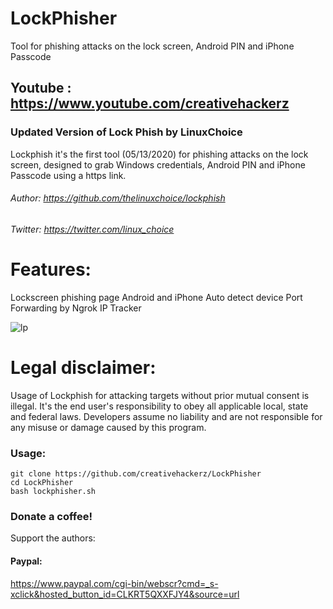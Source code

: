 # LockPhisher
 
 Tool for phishing attacks on the lock screen,
 Android PIN and iPhone Passcode	
	
## Youtube	: https://www.youtube.com/creativehackerz
	
 ### Updated Version of Lock Phish by LinuxChoice
 Lockphish it's the first tool (05/13/2020) for phishing attacks on the lock screen, designed to grab Windows credentials, Android PIN and iPhone Passcode using a https link.
###### Author: https://github.com/thelinuxchoice/lockphish
###### Twitter: https://twitter.com/linux_choice


 # Features:
 
Lockscreen phishing page  Android and iPhone
Auto detect device
Port Forwarding by Ngrok
IP Tracker

![lp](https://i.ibb.co/PDx0SSn/Screenshot-20200703-124232.jpg)


# Legal disclaimer:

Usage of Lockphish for attacking targets without prior mutual consent is illegal.
It's the end user's responsibility to obey all applicable local,
state and federal laws. Developers assume no liability and 
are not responsible for any misuse or damage caused by this program.

### Usage:
```
git clone https://github.com/creativehackerz/LockPhisher
cd LockPhisher
bash lockphisher.sh
```

### Donate a coffee!
Support the authors:
#### Paypal:
https://www.paypal.com/cgi-bin/webscr?cmd=_s-xclick&hosted_button_id=CLKRT5QXXFJY4&source=url
